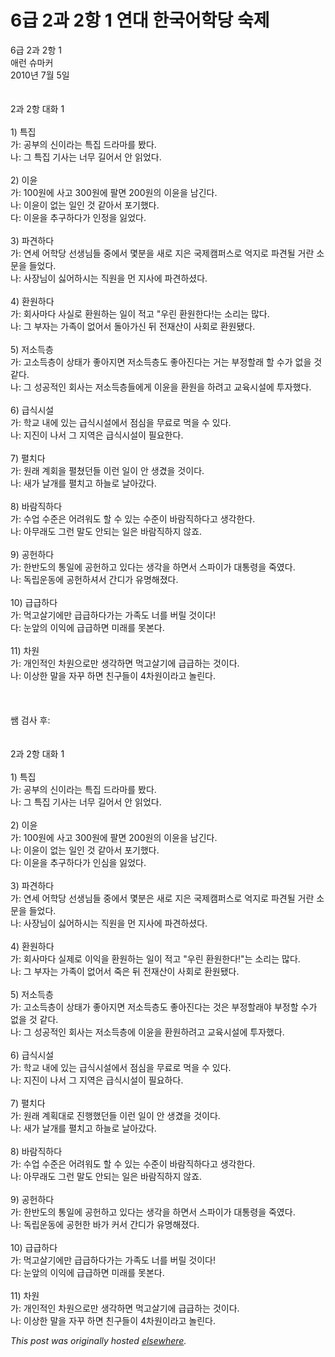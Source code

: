 # 6급 2과 2항 1 연대 한국어학당 숙제

<div>
<div>6급 2과 2항 1</div>
<div>애런 슈마커</div>
<div>2010년 7월 5일</div>
<div><br></div>
<div><br></div>
<div>2과 2항 대화 1</div>
<div><br></div>
<div>1) 특집</div>
<div>가: 공부의 신이라는 특집 드라마를 봤다.</div>
<div>나: 그 특집 기사는 너무 길어서 안 읽었다.</div>
<div><br></div>
<div>2) 이윤</div>
<div>가: 100원에 사고 300원에 팔면 200원의 이윤을 남긴다.</div>
<div>나: 이윤이 없는 일인 것 같아서 포기했다.</div>
<div>다: 이윤을 추구하다가 인정을 잃었다.</div>
<div><br></div>
<div>3) 파견하다</div>
<div>가: 연세 어학당 선생님들 중에서 몇분을 새로 지은 국제캠퍼스로 억지로 파견될 거란 소문을 들었다.</div>
<div>나: 사장님이 싫어하시는 직원을 먼 지사에 파견하셨다.</div>
<div><br></div>
<div>4) 환원하다</div>
<div>가: 회사마다 사실로 환원하는 일이 적고 "우린 환원한다!는 소리는 많다.</div>
<div>나: 그 부자는 가족이 없어서 돌아가신 뒤 전재산이 사회로 환원됐다.</div>
<div><br></div>
<div>5) 저소득층</div>
<div>가: 고소득층이 상태가 좋아지면 저소득층도 좋아진다는 거는 부정할래 할 수가 없을 것 같다.</div>
<div>나: 그 성공적인 회사는 저소득층들에게 이윤을 환원을 하려고 교육시설에 투자했다.</div>
<div><br></div>
<div>6) 급식시설</div>
<div>가: 학교 내에 있는 급식시설에서 점심을 무료로 먹을 수 있다.</div>
<div>나: 지진이 나서 그 지역은 급식시설이 필요한다.</div>
<div><br></div>
<div>7) 펼치다</div>
<div>가: 원래 계회을 펼쳤던들 이런 일이 안 생겼을 것이다.</div>
<div>나: 새가 날개를 펼치고 하늘로 날아갔다.</div>
<div><br></div>
<div>8) 바람직하다</div>
<div>가: 수업 수준은 어려워도 할 수 있는 수준이 바람직하다고 생각한다.</div>
<div>나: 아무래도 그런 말도 안되는 일은 바람직하지 않죠.</div>
<div><br></div>
<div>9) 공헌하다</div>
<div>가: 한반도의 통일에 공헌하고 있다는 생각을 하면서 스파이가 대통령을 죽였다.</div>
<div>나: 독립운동에 공헌하셔서 간디가 유명해졌다.</div>
<div><br></div>
<div>10) 급급하다</div>
<div>가: 먹고살기에만 급급하다가는 가족도 너를 버릴 것이다!</div>
<div>다: 눈앞의 이익에 급급하면 미래를 못본다.</div>
<div><br></div>
<div>11) 차원</div>
<div>가: 개인적인 차원으로만 생각하면 먹고살기에 급급하는 것이다.</div>
<div>나: 이상한 말을 자꾸 하면 친구들이 4차원이라고 놀린다.</div>
<div><br></div>
<div><br></div>
<div><br></div>
<div>쌤 검사 후:</div>
<div><br></div>
<div><br></div>
<div>2과 2항 대화 1</div>
<div><br></div>
<div>1) 특집</div>
<div>가: 공부의 신이라는 특집 드라마를 봤다.</div>
<div>나: 그 특집 기사는 너무 길어서 안 읽었다.</div>
<div><br></div>
<div>2) 이윤</div>
<div>가: 100원에 사고 300원에 팔면 200원의 이윤을 남긴다.</div>
<div>나: 이윤이 없는 일인 것 같아서 포기했다.</div>
<div>다: 이윤을 추구하다가 인심을 잃었다.</div>
<div><br></div>
<div>3) 파견하다</div>
<div>가: 연세 어학당 선생님들 중에서 몇분은 새로 지은 국제캠퍼스로 억지로 파견될 거란 소문을 들었다.</div>
<div>나: 사장님이 싫어하시는 직원을 먼 지사에 파견하셨다.</div>
<div><br></div>
<div>4) 환원하다</div>
<div>가: 회사마다 실제로 이익을 환원하는 일이 적고 "우린 환원한다!"는 소리는 많다.</div>
<div>나: 그 부자는 가족이 없어서 죽은 뒤 전재산이 사회로 환원됐다.</div>
<div><br></div>
<div>5) 저소득층</div>
<div>가: 고소득층이 상태가 좋아지면 저소득층도 좋아진다는 것은 부정할래야 부정할 수가 없을 것 같다.</div>
<div>나: 그 성공적인 회사는 저소득층에 이윤을 환원하려고 교육시설에 투자했다.</div>
<div><br></div>
<div>6) 급식시설</div>
<div>가: 학교 내에 있는 급식시설에서 점심을 무료로 먹을 수 있다.</div>
<div>나: 지진이 나서 그 지역은 급식시설이 필요하다.</div>
<div><br></div>
<div>7) 펼치다</div>
<div>가: 원래 계획대로 진행했던들 이런 일이 안 생겼을 것이다.</div>
<div>나: 새가 날개를 펼치고 하늘로 날아갔다.</div>
<div><br></div>
<div>8) 바람직하다</div>
<div>가: 수업 수준은 어려워도 할 수 있는 수준이 바람직하다고 생각한다.</div>
<div>나: 아무래도 그런 말도 안되는 일은 바람직하지 않죠.</div>
<div><br></div>
<div>9) 공헌하다</div>
<div>가: 한반도의 통일에 공헌하고 있다는 생각을 하면서 스파이가 대통령을 죽였다.</div>
<div>나: 독립운동에 공헌한 바가 커서 간디가 유명해졌다.</div>
<div><br></div>
<div>10) 급급하다</div>
<div>가: 먹고살기에만 급급하다가는 가족도 너를 버릴 것이다!</div>
<div>다: 눈앞의 이익에 급급하면 미래를 못본다.</div>
<div><br></div>
<div>11) 차원</div>
<div>가: 개인적인 차원으로만 생각하면 먹고살기에 급급하는 것이다.</div>
<div>나: 이상한 말을 자꾸 하면 친구들이 4차원이라고 놀린다.</div>
</div>


*This post was originally hosted [elsewhere](http://planspace.blogspot.com/2010/07/6-2-2-1.html).*
